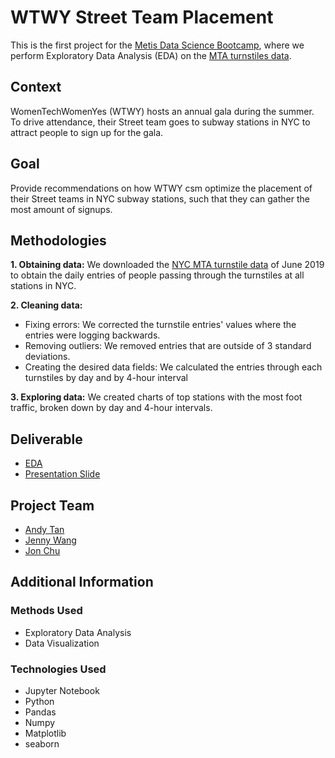 # WTWY Street Team Placement
This is the first project for the [Metis Data Science Bootcamp](www.thisismetis.com/), where we perform Exploratory Data Analysis (EDA)	on the [MTA turnstiles data](http://web.mta.info/developers/turnstile.html).


## Context
WomenTechWomenYes (WTWY) hosts an annual gala during the summer. To drive attendance, their Street team goes to subway stations in NYC to attract people to sign up for the gala.

## Goal
Provide recommendations on how WTWY csm optimize the placement of their Street teams in NYC subway stations, such that they can gather the most amount of signups.


## Methodologies

**1. Obtaining data:** We downloaded the [NYC MTA turnstile data](http://web.mta.info/developers/turnstile.html) of June 2019 to obtain the daily entries of people passing through the turnstiles at all stations in NYC. 

**2. Cleaning data:** 
  - Fixing errors: We corrected the turnstile entries' values where the entries were logging backwards. 
  - Removing outliers: We removed entries that are outside of 3 standard deviations. 
  - Creating the desired data fields: We calculated the entries through each turnstiles by day and by 4-hour interval
 
**3. Exploring data:** We created charts of top stations with the most foot traffic, broken down by day and 4-hour intervals.


## Deliverable
- [EDA]()
- [Presentation Slide]()


## Project Team
* [Andy Tan](https://github.com/github)
* [Jenny Wang](https://github.com/hellojenny) 
* [Jon Chu](https://github.com/jonjonchu)


## Additional Information
### Methods Used
* Exploratory Data Analysis
* Data Visualization

### Technologies Used
* Jupyter Notebook
* Python
* Pandas
* Numpy
* Matplotlib
* seaborn